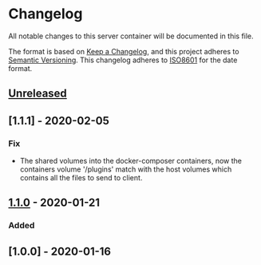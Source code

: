 # Changelog
All notable changes to this server container will be documented in this file.

The format is based on [Keep a Changelog](https://keepachangelog.com/en/1.0.0/),
and this project adheres to [Semantic Versioning](https://semver.org/spec/v2.0.0.html).
This changelog adheres to [ISO8601](https://www.iso.org/iso-8601-date-and-time-format.html) for the date format.

## [Unreleased]

## [1.1.1] - 2020-02-05
### Fix
- The shared volumes into the docker-composer containers, now the containers volume '/plugins' match with the host volumes which contains all the files to send to client.

## [1.1.0] - 2020-01-21
### Added

## [1.0.0] - 2020-01-16

[Unreleased]:
[1.1.1]:
[1.1.0]:
[1.0.0]:
